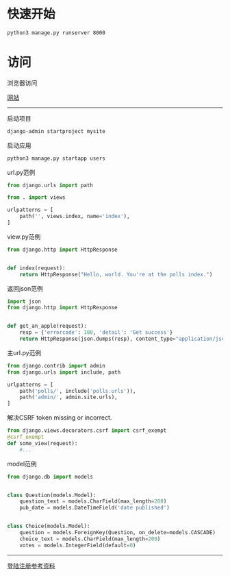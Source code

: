# 快速开始
~~~sh
python3 manage.py runserver 8000
~~~

# 访问
浏览器访问

[网站](127.0.0.1:8000)

---

启动项目
```sh
django-admin startproject mysite
```
启动应用
```sh
python3 manage.py startapp users
```

url.py范例
```py
from django.urls import path

from . import views

urlpatterns = [
    path('', views.index, name='index'),
]
```
view.py范例
```py
from django.http import HttpResponse


def index(request):
    return HttpResponse("Hello, world. You're at the polls index.")
```
返回json范例
```py
import json
from django.http import HttpResponse


def get_an_apple(request):
    resp = {'errorcode': 100, 'detail': 'Get success'}
    return HttpResponse(json.dumps(resp), content_type="application/json")
```

主url.py范例
```py
from django.contrib import admin
from django.urls import include, path

urlpatterns = [
    path('polls/', include('polls.urls')),
    path('admin/', admin.site.urls),
]
````

解决CSRF token missing or incorrect.
```py
from django.views.decorators.csrf import csrf_exempt 
@csrf_exempt
def some_view(request):
    #...
```
model范例
```py
from django.db import models


class Question(models.Model):
    question_text = models.CharField(max_length=200)
    pub_date = models.DateTimeField('date published')


class Choice(models.Model):
    question = models.ForeignKey(Question, on_delete=models.CASCADE)
    choice_text = models.CharField(max_length=200)
    votes = models.IntegerField(default=0)
```

---
[登陆注册参考资料](https://www.cnblogs.com/derek1184405959/p/8567522.html)